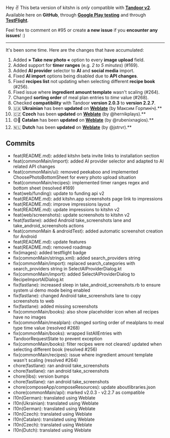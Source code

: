 Hey ✌️
This beta version of kitshn is *only* compatible with **[Tandoor v2](https://github.com/TandoorRecipes/recipes/releases/tag/2.0.0-beta-1)**.
Available here on **GitHub**, through **[Google Play testing](https://play.google.com/apps/testing/de.kitshn.android)** and through **[TestFlight](https://testflight.apple.com/join/zx1xzSMg)**.

Feel free to comment on #95 or create **a new issue** if you **encounter any issues**! :)

---

It's been some time. Here are the changes that have accumulated:

1. Added **» Take new photo «** option to every **image upload** field.
2. Added support for **timer ranges** (e.g. *2 to 5 minutes*) (#169).
3. Added **AI provider** selector to **AI** and **social media** import.
4. Fixed **AI import** options being disabled due to **API changes**.
5. Fixed **recipes list** not updating when selecting different **recipe book** (#256).
6. Fixed issue where **ingredient amount template** wasn't scaling (#264).
7. Changed **sorting order** of meal plan entries to *time* value (#268). 
8. Checked **compatibility** with Tandoor **version 2.0.3** to **version 2.2.7**. 
9. 🇺🇦 **Ukrainian** has been **updated** on **[Weblate](https://hosted.weblate.org/projects/kitshn)** (by Максим Горпиніч).**
10. 🇨🇿 **Czech** has been **updated** on **[Weblate](https://hosted.weblate.org/projects/kitshn)** (by @hernikplays).**
11. 🟡🔴 **Catalan** has been **updated** on **[Weblate](https://hosted.weblate.org/projects/kitshn)** (by @rubenixnagios).**
12. 🇳🇱 **Dutch** has been **updated** on **[Weblate](https://hosted.weblate.org/projects/kitshn)** (by @jstrvr).**

## Commits

- feat(README.md): added kitshn beta invite links to installation section
- feat(commonMain/import): added AI provider selector and adapted to AI related API changes
- feat(commonMain/ui): removed peekaboo and implemented ChoosePhotoBottomSheet for every photo upload situation
- feat(commonMain/recipes): implemented timer ranges regex and bottom sheet (resolved #169)
- feat(web/funding): update to funding api v2
- feat(README.md): add kitshn.app screenshots page link to impressions
- feat(README.md): improve impressions layout
- feat(README.md): update impressions to kitshn v2
- feat(web/screenshots): update screenshots to kitshn v2
- feat(fastlane): added Android take_screenshots lane and take_android_screenshots actions
- feat(commonMain & androidTest): added automatic screenshot creation for Android
- feat(README.md): update features
- feat(README.md): removed roadmap
- fix(images): added testflight badge
- fix(commonMain/strings.xml): added search_providers string
- fix(commonMain/import): replaced search_categories with search_providers string in SelectAIProviderDialog.kt
- fix(commonMain/import): added SelectAIProviderDialog to RecipeImportAIDialog.kt
- fix(fastlane): increased sleep in take_android_screenshots.rb to ensure system ui demo mode being enabled
- fix(fastlane): changed Android take_screenshots lane to copy screenshots to web
- fix(fastlane): added missing screenshots
- fix(commonMain/books): also show placeholder icon when all recipes have no images
- fix(commonMain/mealplan): changed sorting order of mealplans to meal type time value (resolved #268)
- fix(commonMain/books): wrapped listAllEntries with TandoorRequestState to prevent exception
- fix(commonMain/books): filter recipes were not cleared/ updated when selecting different book (resolved #256)
- fix(commonMain/recipes): issue where ingredient amount template wasn't scaling (resolved #264)
- chore(fastlane): ran android take_screenshots
- chore(fastlane): ran android take_screenshots
- chore(libs): version bumps
- chore(fastlane): ran android take_screenshots
- chore(composeApp/composeResources): update aboutlibraries.json
- chore(commonMain/api): marked v2.0.3 - v2.2.7 as compatible
- l10n(German): translated using Weblate
- l10n(Ukrainian): translated using Weblate
- l10n(German): translated using Weblate
- l10n(Czech): translated using Weblate
- l10n(Catalan): translated using Weblate
- l10n(Czech): translated using Weblate
- l10n(Dutch): translated using Weblate